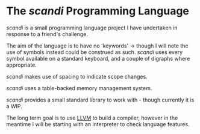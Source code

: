 # The *scandi* Programming Language

*scandi* is a small programming language project I have undertaken in response to a friend's challenge.

The aim of the language is to have no 'keywords' -> though I will note the use of symbols instead could be construed as such.
*scandi* uses every symbol available on a standard keyboard, and a couple of digraphs where appropriate.

*scandi* makes use of spacing to indicate scope changes.

*scandi* uses a table-backed memory management system.

*scandi* provides a small standard library to work with - though currently it is a WIP.

The long term goal is to use [LLVM](https://llvm.org) to build a compiler, however in the meantime I will be starting with an interpreter to check language features.
